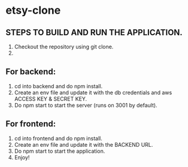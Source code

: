 # etsy-clone
## STEPS TO BUILD AND RUN THE APPLICATION.
1. Checkout the repository using git clone.
2. 
## For backend:
1. cd into backend and do npm install.
2. Create an env file and update it with the db credentials and aws ACCESS KEY & SECRET KEY.
3. Do npm start to start the server (runs on 3001 by default).
## For frontend:
1. cd into frontend and do npm install.
2. Create an env file and update it with the BACKEND URL.
3. Do npm start to start the application. 
4. Enjoy!
